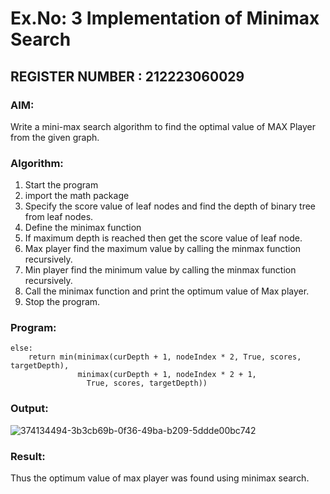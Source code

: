 # Ex.No: 3  Implementation of Minimax Search                                                                            
## REGISTER NUMBER : 212223060029
### AIM: 
Write a mini-max search algorithm to find the optimal value of MAX Player from the given graph.
### Algorithm:
1. Start the program
2. import the math package
3. Specify the score value of leaf nodes and find the depth of binary tree from leaf nodes.
4. Define the minimax function
5. If maximum depth is reached then get the score value of leaf node.
6. Max player find the maximum value by calling the minmax function recursively.
7. Min player find the minimum value by calling the minmax function recursively.
8. Call the minimax function  and print the optimum value of Max player.
9. Stop the program. 

### Program:
```
else:
    return min(minimax(curDepth + 1, nodeIndex * 2, True, scores, targetDepth),
               minimax(curDepth + 1, nodeIndex * 2 + 1,
                 True, scores, targetDepth))
```
### Output:
![374134494-3b3cb69b-0f36-49ba-b209-5ddde00bc742](https://github.com/user-attachments/assets/89562b09-375f-4e56-a35a-bd9dc31d38a9)

### Result:
Thus the optimum value of max player was found using minimax search.
